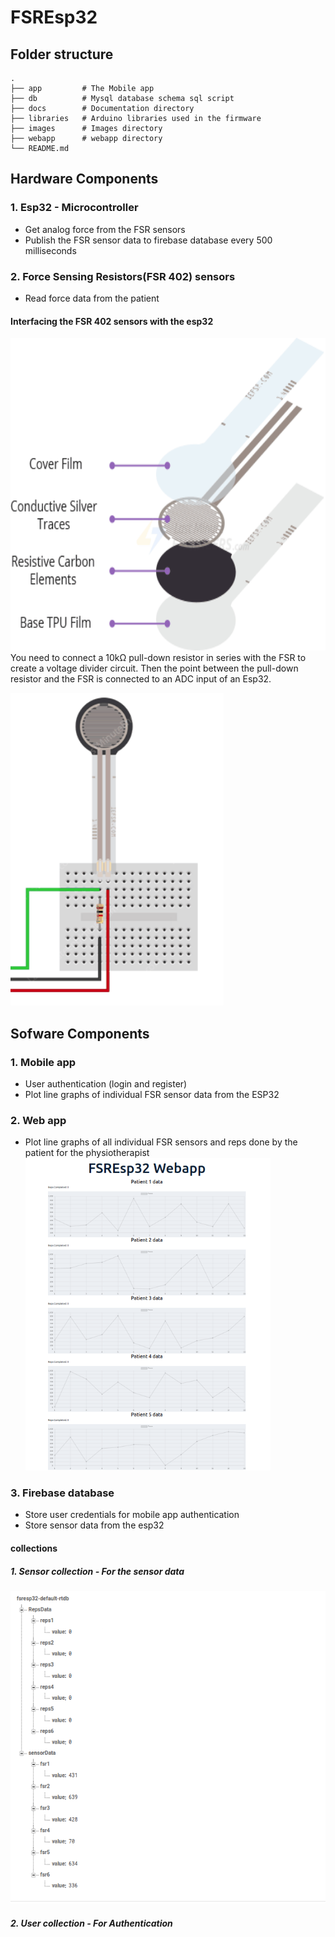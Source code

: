 # FSREsp32
## Folder structure
	.
	├── app			# The Mobile app
	├── db			# Mysql database schema sql script
	├── docs		# Documentation directory
	├── libraries	# Arduino libraries used in the firmware
	├── images		# Images directory
	├── webapp		# webapp directory
	└── README.md
## Hardware Components
### 1. Esp32 - Microcontroller
- Get analog force from the FSR sensors
- Publish the FSR sensor data to firebase database every 500 milliseconds

### 2. Force Sensing Resistors(FSR 402) sensors
- Read force data from the patient

#### Interfacing the FSR 402 sensors with the esp32
<img  height="500" src="images/fsrs.png"></img>
You need to connect a 10kΩ pull-down resistor in series with the FSR to create a voltage divider circuit. Then the point between the pull-down resistor and the FSR is connected to an ADC input of an Esp32.

<img  height="500" src="images/fsr.png"></img>
## Sofware Components
### 1. Mobile app
- User authentication (login and register)
- Plot line graphs of individual FSR sensor data from the ESP32 

### 2. Web app
- Plot line graphs of all individual FSR sensors and reps done by the patient for the physiotherapist
<img height="500" src="images/webapp.png"></img>
### 3. Firebase database
- Store user credentials for mobile app authentication
- Store sensor data from the esp32
#### collections
##### 1. Sensor collection - For the sensor data
<img  height="500" src="images/firebase.png"></img>
##### 2. User collection - For Authentication

